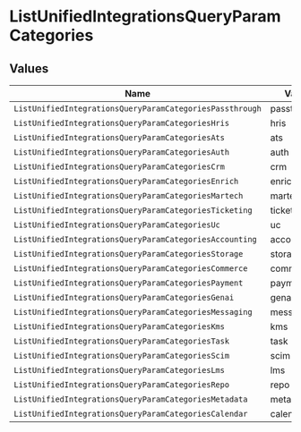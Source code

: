 # ListUnifiedIntegrationsQueryParamCategories


## Values

| Name                                                     | Value                                                    |
| -------------------------------------------------------- | -------------------------------------------------------- |
| `ListUnifiedIntegrationsQueryParamCategoriesPassthrough` | passthrough                                              |
| `ListUnifiedIntegrationsQueryParamCategoriesHris`        | hris                                                     |
| `ListUnifiedIntegrationsQueryParamCategoriesAts`         | ats                                                      |
| `ListUnifiedIntegrationsQueryParamCategoriesAuth`        | auth                                                     |
| `ListUnifiedIntegrationsQueryParamCategoriesCrm`         | crm                                                      |
| `ListUnifiedIntegrationsQueryParamCategoriesEnrich`      | enrich                                                   |
| `ListUnifiedIntegrationsQueryParamCategoriesMartech`     | martech                                                  |
| `ListUnifiedIntegrationsQueryParamCategoriesTicketing`   | ticketing                                                |
| `ListUnifiedIntegrationsQueryParamCategoriesUc`          | uc                                                       |
| `ListUnifiedIntegrationsQueryParamCategoriesAccounting`  | accounting                                               |
| `ListUnifiedIntegrationsQueryParamCategoriesStorage`     | storage                                                  |
| `ListUnifiedIntegrationsQueryParamCategoriesCommerce`    | commerce                                                 |
| `ListUnifiedIntegrationsQueryParamCategoriesPayment`     | payment                                                  |
| `ListUnifiedIntegrationsQueryParamCategoriesGenai`       | genai                                                    |
| `ListUnifiedIntegrationsQueryParamCategoriesMessaging`   | messaging                                                |
| `ListUnifiedIntegrationsQueryParamCategoriesKms`         | kms                                                      |
| `ListUnifiedIntegrationsQueryParamCategoriesTask`        | task                                                     |
| `ListUnifiedIntegrationsQueryParamCategoriesScim`        | scim                                                     |
| `ListUnifiedIntegrationsQueryParamCategoriesLms`         | lms                                                      |
| `ListUnifiedIntegrationsQueryParamCategoriesRepo`        | repo                                                     |
| `ListUnifiedIntegrationsQueryParamCategoriesMetadata`    | metadata                                                 |
| `ListUnifiedIntegrationsQueryParamCategoriesCalendar`    | calendar                                                 |